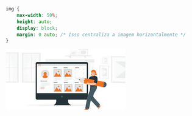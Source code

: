 ```css
img {
    max-width: 50%;
    height: auto;
    display: block;
    margin: 0 auto; /* Isso centraliza a imagem horizontalmente */
}
```
<img src="./imagem.jpeg" alt="img">